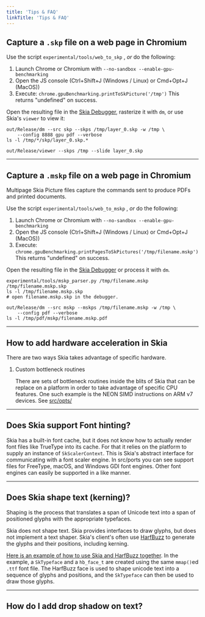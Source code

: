 ```yaml
---
title: 'Tips & FAQ'
linkTitle: 'Tips & FAQ'
---
```


## Capture a `.skp` file on a web page in Chromium

Use the script `experimental/tools/web_to_skp` , _or_ do the following:

1.  Launch Chrome or Chromium with `--no-sandbox --enable-gpu-benchmarking`
2.  Open the JS console (Ctrl+Shift+J (Windows / Linux) or Cmd+Opt+J (MacOS))
3.  Execute: `chrome.gpuBenchmarking.printToSkPicture('/tmp')` This returns
    "undefined" on success.

Open the resulting file in the [Skia Debugger](/docs/dev/tools/debugger),
rasterize it with `dm`, or use Skia's `viewer` to view it:

<!--?prettify lang=sh?-->

    out/Release/dm --src skp --skps /tmp/layer_0.skp -w /tmp \
        --config 8888 gpu pdf --verbose
    ls -l /tmp/*/skp/layer_0.skp.*

    out/Release/viewer --skps /tmp --slide layer_0.skp

---

## Capture a `.mskp` file on a web page in Chromium

Multipage Skia Picture files capture the commands sent to produce PDFs and
printed documents.

Use the script `experimental/tools/web_to_mskp` , _or_ do the following:

1.  Launch Chrome or Chromium with `--no-sandbox --enable-gpu-benchmarking`
2.  Open the JS console (Ctrl+Shift+J (Windows / Linux) or Cmd+Opt+J (MacOS))
3.  Execute:
    `chrome.gpuBenchmarking.printPagesToSkPictures('/tmp/filename.mskp')` This
    returns "undefined" on success.

Open the resulting file in the [Skia Debugger](/docs/dev/tools/debugger) or
process it with `dm`.

<!--?prettify lang=sh?-->

    experimental/tools/mskp_parser.py /tmp/filename.mskp /tmp/filename.mskp.skp
    ls -l /tmp/filename.mskp.skp
    # open filename.mskp.skp in the debugger.

    out/Release/dm --src mskp --mskps /tmp/filename.mskp -w /tmp \
        --config pdf --verbose
    ls -l /tmp/pdf/mskp/filename.mskp.pdf

---

## How to add hardware acceleration in Skia

There are two ways Skia takes advantage of specific hardware.

1.  Custom bottleneck routines

    There are sets of bottleneck routines inside the blits of Skia that can be
    replace on a platform in order to take advantage of specific CPU features.
    One such example is the NEON SIMD instructions on ARM v7 devices. See
    [src/opts/](https://skia.googlesource.com/skia/+/main/src/opts/)

---

## Does Skia support Font hinting?

Skia has a built-in font cache, but it does not know how to actually render font
files like TrueType into its cache. For that it relies on the platform to supply
an instance of `SkScalerContext`. This is Skia's abstract interface for
communicating with a font scaler engine. In src/ports you can see support files
for FreeType, macOS, and Windows GDI font engines. Other font engines can easily
be supported in a like manner.

---

## Does Skia shape text (kerning)?

Shaping is the process that translates a span of Unicode text into a span of
positioned glyphs with the appropriate typefaces.

Skia does not shape text. Skia provides interfaces to draw glyphs, but does not
implement a text shaper. Skia's client's often use
[HarfBuzz](http://www.freedesktop.org/wiki/Software/HarfBuzz/) to generate the
glyphs and their positions, including kerning.

[Here is an example of how to use Skia and HarfBuzz together](https://github.com/aam/skiaex).
In the example, a `SkTypeface` and a `hb_face_t` are created using the same
`mmap()`ed `.ttf` font file. The HarfBuzz face is used to shape unicode text
into a sequence of glyphs and positions, and the `SkTypeface` can then be used
to draw those glyphs.

---

## How do I add drop shadow on text?

<fiddle-embed name='1ff4da09e515087f7011c7caec2e98ae'></fiddle-embed>

